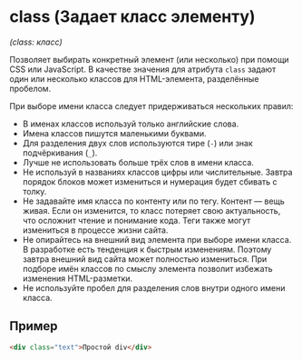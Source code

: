# class (Задает класс элементу)

_(class: класс)_

Позволяет выбирать конкретный элемент (или несколько) при помощи CSS или JavaScript. В качестве значения для атрибута `class` задают один или несколько классов для HTML-элемента, разделённые пробелом.

При выборе имени класса следует придерживаться нескольких правил:

- В именах классов используй только английские слова.
- Имена классов пишутся маленькими буквами.
- Для разделения двух слов используются тире (`-`) или знак подчёркивания (`_`).
- Лучше не использовать больше трёх слов в имени класса.
- Не используй в названиях классов цифры или числительные. Завтра порядок блоков может измениться и нумерация будет сбивать с толку.
- Не задавайте имя класса по контенту или по тегу. Контент — вещь живая. Если он изменится, то класс потеряет свою актуальность, что осложнит чтение и понимание кода. Теги также могут измениться в процессе жизни сайта.
- Не опирайтесь на внешний вид элемента при выборе имени класса. В разработке есть тенденция к быстрым изменениям. Поэтому завтра внешний вид сайта может полностью измениться. При подборе имён классов по смыслу элемента позволит избежать изменения HTML-разметки.
- Не используйте пробел для разделения слов внутри одного имени класса.

## Пример

```html
<div class="text">Простой div</div>
```
